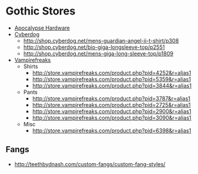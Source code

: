 # Gothic Stores

* [Apocalypse Hardware](http://apocalypsehardware.com/)
* [Cyberdog](http://shop.cyberdog.net/)
  * http://shop.cyberdog.net/mens-guardian-angel-ii-t-shirt/p308
  * http://shop.cyberdog.net/bio-giga-longsleeve-top/p2551
  * http://shop.cyberdog.net/mens-giga-long-sleeve-top/p1809
* [Vampirefreaks](http://store.vampirefreaks.com/?r=alias1)
  * Shirts
    * http://store.vampirefreaks.com/product.php?pid=4252&r=alias1
    * http://store.vampirefreaks.com/product.php?pid=5359&r=alias1
    * http://store.vampirefreaks.com/product.php?pid=3844&r=alias1
  * Pants
    * http://store.vampirefreaks.com/product.php?pid=3787&r=alias1
    * http://store.vampirefreaks.com/product.php?pid=2725&r=alias1
    * http://store.vampirefreaks.com/product.php?pid=2900&r=alias1
    * http://store.vampirefreaks.com/product.php?pid=3090&r=alias1
  * Misc
    * http://store.vampirefreaks.com/product.php?pid=6398&r=alias1

## Fangs

* http://teethbydnash.com/custom-fangs/custom-fang-styles/
